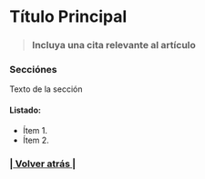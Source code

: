 # Título Principal

> ### Incluya una cita relevante al artículo

### Secciónes

Texto de la sección

#### Listado:

- Ítem 1.
- Ítem 2.

<!-- Botón para volver al home -->

### [| Volver atrás |](https://galiprandi.github.io/ciudades-sostenibles/)
